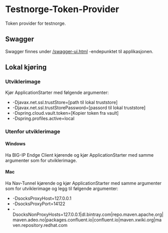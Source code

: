 # Testnorge-Token-Provider
Token provider for testnorge. 

## Swagger
Swagger finnes under [/swagger-ui.html](https://testnorge-token-provider.nais.preprod.local/swagger-ui.html) -endepunktet til applikasjonen.

## Lokal kjøring
      
### Utviklerimage
Kjør ApplicationStarter med følgende argumenter:
- -Djavax.net.ssl.trustStore=[path til lokal truststore]
- -Djavax.net.ssl.trustStorePassword=[passord til lokal truststore]
- -Dspring.cloud.vault.token=[Kopier token fra vault]
- -Dspring.profiles.active=local
   
### Utenfor utviklerimage
   
#### Windows
Ha BIG-IP Endge Client kjørende og kjør ApplicationStarter med samme argumenter som for utviklerimage.
       
#### Mac
Ha Nav-Tunnel kjørende og kjør ApplicationStarter med samme argumenter som for utviklerimage og legg til følgende argumenter:
- -DsocksProxyHost=127.0.0.1
- -DsocksProxyPort=14122
- -DsocksNonProxyHosts=127.0.0.1|dl.bintray.com|repo.maven.apache.org|maven.adeo.no|packages.confluent.io|confluent.io|maven.xwiki.org|maven.repository.redhat.com
       